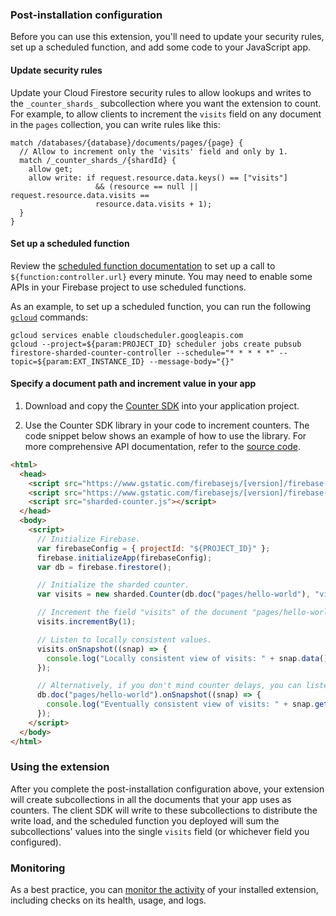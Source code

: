 ### Post-installation configuration

Before you can use this extension, you'll need to update your security rules, set up a scheduled function, and add some code to your JavaScript app.

#### Update security rules

Update your Cloud Firestore security rules to allow lookups and writes to the `_counter_shards_` subcollection where you want the extension to count. For example, to allow clients to increment the `visits` field on any document in the `pages` collection, you can write rules like this:

```
match /databases/{database}/documents/pages/{page} {
  // Allow to increment only the 'visits' field and only by 1.
  match /_counter_shards_/{shardId} {
    allow get;
    allow write: if request.resource.data.keys() == ["visits"]
                   && (resource == null || request.resource.data.visits ==
                   resource.data.visits + 1);
  }
}
```

#### Set up a scheduled function

Review the [scheduled function documentation](https://firebase.google.com/docs/functions/schedule-functions) to set up a call to `${function:controller.url}` every minute. You may need to enable some APIs in your Firebase project to use scheduled functions.

As an example, to set up a scheduled function, you can run the following [`gcloud`](https://cloud.google.com/sdk/gcloud/) commands:

```
gcloud services enable cloudscheduler.googleapis.com
gcloud --project=${param:PROJECT_ID} scheduler jobs create pubsub firestore-sharded-counter-controller --schedule="* * * * *" --topic=${param:EXT_INSTANCE_ID} --message-body="{}"
```

#### Specify a document path and increment value in your app

1.  Download and copy the [Counter SDK](https://github.com/firebase/extensions/blob/master/firestore-counter/clients/web/dist/sharded-counter.js) into your application project.

1.  Use the Counter SDK library in your code to increment counters. The code snippet below shows an example of how to use the library. For more comprehensive API documentation, refer to the [source code](https://github.com/firebase/extensions/blob/master/firestore-counter/clients/web/src/index.ts).

  ```html
  <html>
    <head>
      <script src="https://www.gstatic.com/firebasejs/[version]/firebase-app.js"></script>
      <script src="https://www.gstatic.com/firebasejs/[version]/firebase-firestore.js"></script>
      <script src="sharded-counter.js"></script>
    </head>
    <body>
      <script>
        // Initialize Firebase.
        var firebaseConfig = { projectId: "${PROJECT_ID}" };
        firebase.initializeApp(firebaseConfig);
        var db = firebase.firestore();

        // Initialize the sharded counter.
        var visits = new sharded.Counter(db.doc("pages/hello-world"), "visits");

        // Increment the field "visits" of the document "pages/hello-world".
        visits.incrementBy(1);

        // Listen to locally consistent values.
        visits.onSnapshot((snap) => {
          console.log("Locally consistent view of visits: " + snap.data());
        });

        // Alternatively, if you don't mind counter delays, you can listen to the document directly.
        db.doc("pages/hello-world").onSnapshot((snap) => {
          console.log("Eventually consistent view of visits: " + snap.get("visits"));
        });
      </script>
    </body>
  </html>
  ```

### Using the extension

After you complete the post-installation configuration above, your extension will create subcollections in all the documents that your app uses as counters. The client SDK will write to these subcollections to distribute the write load, and the scheduled function you deployed will sum the subcollections' values into the single `visits` field (or whichever field you configured).

### Monitoring

As a best practice, you can [monitor the activity](https://firebase.google.com/docs/extensions/manage-installed-extensions#monitor) of your installed extension, including checks on its health, usage, and logs.
